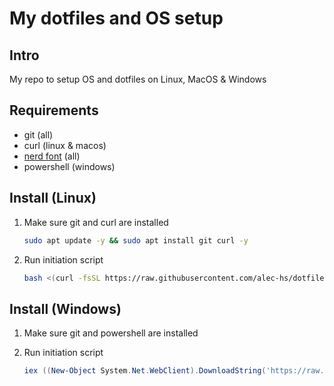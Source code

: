 # My dotfiles and OS setup

## Intro

My repo to setup OS and dotfiles on Linux, MacOS & Windows

## Requirements

- git (all)
- curl (linux & macos)
- [nerd font](https://github.com/ryanoasis/nerd-fonts/tree/master/patched-fonts/FiraMono) (all)
- powershell (windows)

## Install (Linux)

1. Make sure git and curl are installed

    ```bash
    sudo apt update -y && sudo apt install git curl -y
    ```

2. Run initiation script

    ```bash
    bash <(curl -fsSL https://raw.githubusercontent.com/alec-hs/dotfiles/main/run-once.sh)
    ```

## Install (Windows)

1. Make sure git and powershell are installed
2. Run initiation script

    ```powershell
    iex ((New-Object System.Net.WebClient).DownloadString('https://raw.githubusercontent.com/alec-hs/dotfiles/main/run-once.ps1'))
    ```

